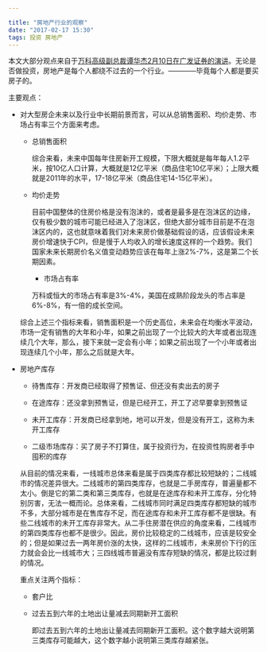 ```yaml
---

title: "房地产行业的观察"
date: "2017-02-17 15:30"
tags: 投资 房地产
---
```


本文大部分观点来自于[万科高级副总裁谭华杰2月10日在广发证券的演讲](https://xueqiu.com/5780378715/81303131)。无论是否做投资，房地产是每个人都绕不过去的一个行业。————毕竟每个人都是要买房子的。

主要观点：

- 对大型房企未来以及行业中长期前景而言，可以从总销售面积、均价走势、市场占有率三个方面来考虑。

  - 总销售面积

    综合来看，未来中国每年住房新开工规模，下限大概就是每年每人1.2平米，按10亿人口计算，大概就是12亿平米（商品住宅10亿平米）；上限大概就是2011年的水平，17-18亿平米（商品住宅14-15亿平米）。

  - 均价走势

    目前中国整体的住房价格是没有泡沫的，或者是最多是在泡沫区的边缘，仅有极少数的城市可能已经进入了泡沫区，但绝大部分城市目前是不在泡沫区内的，这也就意味着我们对未来房价做基础假设的话，应该假设未来房价增速快于CPI，但是慢于人均收入的增长速度这样的一个趋势。我们国家未来长期房价名义值变动趋势应该在每年上涨2%-7%，这是第二个长期因素。

    - 市场占有率

    万科或恒大的市场占有率是3%-4%，美国在成熟阶段龙头的市占率是6%-8%，有一倍的成长空间。

  综合上述三个指标来看，销售面积是一个历史高位，未来会在均衡水平波动，市场一定有销售的大年和小年，如果之前出现了一个比较大的大年或者出现连续几个大年，那么，接下来就一定会有小年；如果之前出现了一个小年或者出现连续几个小年，那么之后就是大年。

- 房地产库存

  - 待售库存：开发商已经取得了预售证、但还没有卖出去的房子

  - 在途库存：还没拿到预售证，但是已经开工，开工了迟早要拿到预售证

  - 未开工库存：开发商已经拿到地，地可以开发，但是没有开工，这称为未开工库存

  - 二级市场库存：买了房子不打算住，属于投资行为，在投资性购房者手中囤积的库存

  从目前的情况来看，一线城市总体来看是属于四类库存都比较短缺的；二线城市的情况差异很大。二线城市的第四类库存，也就是二手房库存，普遍量都不太小。倒是它的第二类和第三类库存，也就是在途库存和未开工库存，分化特别厉害，无法一概而论。总体来看，二线城市同时满足四类库存都短缺的城市不多，大部分城市是在售库存不足，而在途库存和未开工库存都不是很缺。有些二线城市的未开工库存非常大。从二手住房潜在供应的角度来看，二线城市的第四类库存也都不是很少。因此，房价比较稳定的二线城市，应该是较安全的；但是如果过去一两年房价涨的太快，这样的二线城市，未来房价下行的压力就会会比一线城市大；三四线城市普遍没有库存短缺的情况，都是比较过剩的情况。

  重点关注两个指标：

  - 套户比

  - 过去五到六年的土地出让量减去同期新开工面积

    即过去五到六年的土地出让量减去同期新开工面积。这个数字越大说明第三类库存可能越大，这个数字越小说明第三类库存越紧张。

